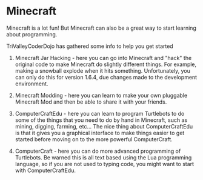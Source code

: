 Minecraft
=========

Minecraft is a lot fun!  But Minecraft can also be a great way to start learning about programming.

TriValleyCoderDojo has gathered some info to help you get started

1. Minecraft Jar Hacking - here you can go into Minecraft and "hack" the original code to make Minecraft do slightly different things.  For example, making a snowball explode when it hits something.  Unfortunately, you can only do this for version 1.6.4, due changes made to the development environment.  

2. Minecraft Modding - here you can learn to make your own pluggable Minecraft Mod and then be able to share it with your friends.

3. ComputerCraftEdu - here you can learn to program Turtlebots to do some of the things that you need to do by hand in Minecraft, such as mining, digging, farming, etc...  The nice thing about ComputerCraftEdu is that it gives you a graphical interface to make things easier to get started before moving on to the more powerful ComputerCraft.

4. ComputerCraft - here you can do more advanced programming of Turtlebots.  Be warned this is all text based using the Lua programming language, so if you are not used to typing code, you might want to start with ComputerCraftEdu.
